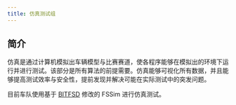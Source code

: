 ```yaml
---
title: 仿真测试组
---
```


## 简介

仿真是通过计算机模拟出车辆模型与比赛赛道，使各程序能够在模拟出的环境下运行并进行测试。该部分是所有算法的前提需要。仿真能够可视化所有数据，并且能够提高测试效率与安全性，提前发现并解决可能在实际测试中的突发问题。

目前车队使用基于 [BITFSD](http://www.bitfsd.com/) 修改的 FSSim 进行仿真测试。